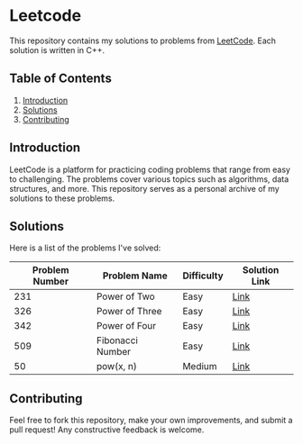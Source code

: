 # Leetcode
This repository contains my solutions to problems from [LeetCode](https://leetcode.com/). Each solution is written in C++.

## Table of Contents

1. [Introduction](#introduction)
2. [Solutions](#solutions)
3. [Contributing](#contributing)

## Introduction

LeetCode is a platform for practicing coding problems that range from easy to challenging. The problems cover various topics such as algorithms, data structures, and more.
This repository serves as a personal archive of my solutions to these problems.

## Solutions

Here is a list of the problems I've solved:


| Problem Number | Problem Name         | Difficulty | Solution Link                       |
|----------------|----------------------|------------|-------------------------------------|
| 231            | Power of Two         | Easy       | [Link](https://github.com/Maryam-Amir00/Leetcode/blob/main/Power_of_Two)|
| 326            | Power of Three       | Easy       | [Link](https://github.com/Maryam-Amir00/Leetcode/blob/main/Power_of_Three)|
| 342            | Power of Four        | Easy       | [Link](https://github.com/Maryam-Amir00/Leetcode/blob/main/Power_of_Four)|
| 509            | Fibonacci Number     | Easy       | [Link](https://github.com/Maryam-Amir00/Leetcode/blob/main/Fibonacci_Number)|
| 50             | pow(x, n)            | Medium     | [Link]()|


## Contributing

Feel free to fork this repository, make your own improvements, and submit a pull request! Any constructive feedback is welcome.
